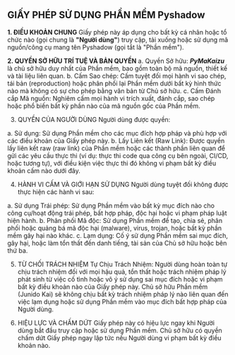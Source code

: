 ## GIẤY PHÉP SỬ DỤNG PHẦN MỀM **Pyshadow**
**1. ĐIỀU KHOẢN CHUNG**
Giấy phép này áp dụng cho bất kỳ cá nhân hoặc tổ chức nào (gọi chung là **"Người dùng"**) truy cập, tải xuống hoặc sử dụng mã nguồn/công cụ mang tên Pyshadow (gọi tắt là "Phần mềm").

**2. QUYỀN SỞ HỮU TRÍ TUỆ VÀ BẢN QUYỀN**
a. Quyền Sở hữu: ***PyMaKaizu*** là chủ sở hữu duy nhất của Phần mềm, bao gồm toàn bộ mã nguồn, thiết kế và tài liệu liên quan.
b. Cấm Sao chép: Cấm tuyệt đối mọi hành vi sao chép, tái bản (reproduction) hoặc phân phối lại Phần mềm dưới bất kỳ hình thức nào mà không có sự cho phép bằng văn bản từ Chủ sở hữu.
c. Cấm Đánh cắp Mã nguồn: Nghiêm cấm mọi hành vi trích xuất, đánh cắp, sao chép hoặc phổ biến bất kỳ phần nào của mã nguồn gốc của Phần mềm.

3. QUYỀN CỦA NGƯỜI DÙNG
Người dùng được quyền:

a. Sử dụng: Sử dụng Phần mềm cho các mục đích hợp pháp và phù hợp với các điều khoản của Giấy phép này.
b. Lấy Liên kết (Raw Link): Được quyền lấy liên kết raw (raw link) của Phần mềm hoặc các thành phần liên quan để gửi các yêu cầu thực thi (ví dụ: thực thi code qua công cụ bên ngoài, CI/CD, hoặc tương tự), với điều kiện việc thực thi đó không vi phạm bất kỳ điều khoản cấm nào dưới đây.

4. HÀNH VI CẤM VÀ GIỚI HẠN SỬ DỤNG
Người dùng tuyệt đối không được thực hiện các hành vi sau:

a. Sử dụng Trái phép: Sử dụng Phần mềm vào bất kỳ mục đích nào cho công cụ/hoạt động trái phép, bất hợp pháp, độc hại hoặc vi phạm pháp luật hiện hành.
b. Phân phối Mã độc: Sử dụng Phần mềm để tạo, chia sẻ, phân phối hoặc quảng bá mã độc hại (malware), virus, trojan, hoặc bất kỳ phần mềm gây hại nào khác.
c. Lạm dụng: Cố ý sử dụng Phần mềm sai mục đích, gây hại, hoặc làm tổn thất đến danh tiếng, tài sản của Chủ sở hữu hoặc bên thứ ba.

5. TỪ CHỐI TRÁCH NHIỆM
Tự Chịu Trách Nhiệm: Người dùng hoàn toàn tự chịu trách nhiệm đối với mọi hậu quả, tổn thất hoặc trách nhiệm pháp lý phát sinh từ việc cố tình hoặc vô ý sử dụng sai mục đích hoặc vi phạm bất kỳ điều khoản nào của Giấy phép này. Chủ sở hữu Phần mềm (Junido Kai) sẽ không chịu bất kỳ trách nhiệm pháp lý nào liên quan đến việc lạm dụng hoặc sử dụng Phần mềm vào mục đích bất hợp pháp của Người dùng.

6. HIỆU LỰC VÀ CHẤM DỨT
Giấy phép này có hiệu lực ngay khi Người dùng bắt đầu truy cập hoặc sử dụng Phần mềm. Chủ sở hữu có quyền chấm dứt Giấy phép ngay lập tức nếu Người dùng vi phạm bất kỳ điều khoản nào.
